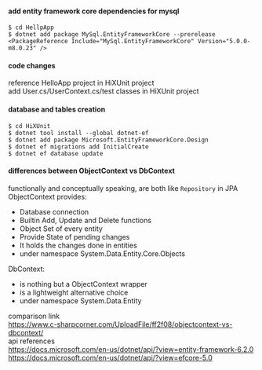 #### add entity framework core dependencies for mysql
```
$ cd HellpApp
$ dotnet add package MySql.EntityFrameworkCore --prerelease
<PackageReference Include="MySql.EntityFrameworkCore" Version="5.0.0-m8.0.23" />
```

#### code changes
reference HelloApp project in HiXUnit project  
add User.cs/UserContext.cs/test classes in HiXUnit project  

#### database and tables creation
```
$ cd HiXUnit
$ dotnet tool install --global dotnet-ef
$ dotnet add package Microsoft.EntityFrameworkCore.Design
$ dotnet ef migrations add InitialCreate
$ dotnet ef database update
```

#### differences between ObjectContext vs DbContext
functionally and conceptually speaking, are both like `Repository` in JPA  
ObjectContext provides:
* Database connection
* Builtin Add, Update and Delete functions
* Object Set of every entity
* Provide State of pending changes
* It holds the changes done in entities
* under namespace System.Data.Entity.Core.Objects

DbContext:
* is nothing but a ObjectContext wrapper
* is a lightweight alternative choice
* under namespace System.Data.Entity

comparison link  
https://www.c-sharpcorner.com/UploadFile/ff2f08/objectcontext-vs-dbcontext/  
api references  
https://docs.microsoft.com/en-us/dotnet/api/?view=entity-framework-6.2.0  
https://docs.microsoft.com/en-us/dotnet/api/?view=efcore-5.0
